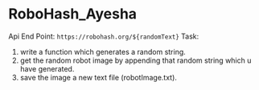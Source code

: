 # RoboHash_Ayesha

Api End Point: `https://robohash.org/${randomText}`
Task:

1. write a function which generates a random string.
2. get the random robot image by appending that random string which u have generated.
3. save the image a new text file (robotImage.txt).
